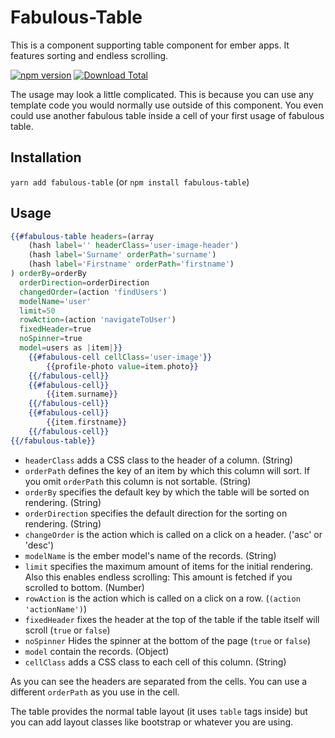 # Fabulous-Table

This is a component supporting table component for ember apps. It features sorting and endless scrolling.

[![npm version](https://badge.fury.io/js/fabulous-table.svg)](https://badge.fury.io/js/fabulous-table)
[![Download Total](https://img.shields.io/npm/dt/fabulous-table.svg)](http://badge.fury.io/js/fabulous-table)

The usage may look a little complicated. This is because you can use any template code you would normally use outside of
this component. You even could use another fabulous table inside a cell of your first usage of fabulous table.

## Installation

`yarn add fabulous-table` (or `npm install fabulous-table`)

## Usage

```handlebars
{{#fabulous-table headers=(array
    (hash label='' headerClass='user-image-header')
    (hash label='Surname' orderPath='surname')
    (hash label='Firstname' orderPath='firstname')
) orderBy=orderBy
  orderDirection=orderDirection
  changedOrder=(action 'findUsers')
  modelName='user'
  limit=50
  rowAction=(action 'navigateToUser')
  fixedHeader=true
  noSpinner=true
  model=users as |item|}}
    {{#fabulous-cell cellClass='user-image'}}
        {{profile-photo value=item.photo}}
    {{/fabulous-cell}}
    {{#fabulous-cell}}
        {{item.surname}}
    {{/fabulous-cell}}
    {{#fabulous-cell}}
        {{item.firstname}}
    {{/fabulous-cell}}
{{/fabulous-table}}
```

* `headerClass` adds a CSS class to the header of a column. (String)
* `orderPath` defines the key of an item by which this column will sort. If you omit `orderPath` this column is not
sortable. (String)
* `orderBy` specifies the default key by which the table will be sorted on rendering. (String)
* `orderDirection` specifies the default direction for the sorting on rendering. (String)
* `changeOrder` is the action which is called on a click on a header. ('asc' or 'desc')
* `modelName` is the ember model's name of the records. (String)
* `limit` specifies the maximum amount of items for the initial rendering. Also this enables endless scrolling: This
amount is fetched if you scrolled to bottom. (Number)
* `rowAction` is the action which is called on a click on a row. (`(action 'actionName')`)
* `fixedHeader` fixes the header at the top of the table if the table itself will scroll (`true` or `false`)
* `noSpinner` Hides the spinner at the bottom of the page (`true` or `false`)
* `model` contain the records. (Object)
* `cellClass` adds a CSS class to each cell of this column. (String)

As you can see the headers are separated from the cells. You can use a different `orderPath` as you use in the cell.

The table provides the normal table layout (it uses ``table`` tags inside) but you can add layout classes like bootstrap
or whatever you are using.
